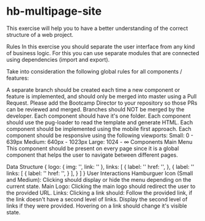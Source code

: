 # hb-multipage-site
This exercise will help you to have a better understanding of the correct structure of a web project.

Rules
In this exercise you should separate the user interface from any kind of business logic. For this you can use separate modules that are connected using dependencies (import and export).

Take into consideration the following global rules for all components / features:

A separate branch should be created each time a new component or feature is implemented, and should only be merged into master using a Pull Request. Please add the Bootcamp Director to your repository so those PRs can be reviewed and merged. Branches should NOT be merged by the developer.
Each component should have it's one folder.
Each component should use the pug-loader to read the template and generate HTML.
Each component should be implemented using the mobile first approach.
Each component should be responsive using the following viewports:
Small: 0 - 639px
Medium: 640px - 1023px
Large: 1024 - ∞
Components
Main Menu
This component should be present on every page since it is a global component that helps the user to navigate between different pages.

Data Structure
{
  logo: {
    img: '',
    link: ''
  },
  links: [
    {
      label: ''
      href: '',
    },
    {
      label: ''
      links: [
        {
          label: ''
          href: '',
        }
      ],
    }
  ]
}
User Interactions
Hamburguer Icon (Small and Medium):
Clicking should display or hide the menu depending on the current state.
Main Logo:
Clicking the main logo should redirect the user to the provided URL.
Links:
Clicking a link should:
Follow the provided link, if the link doesn't have a second level of links.
Display the second level of links if they were provided.
Hovering on a link should change it's visible state.
